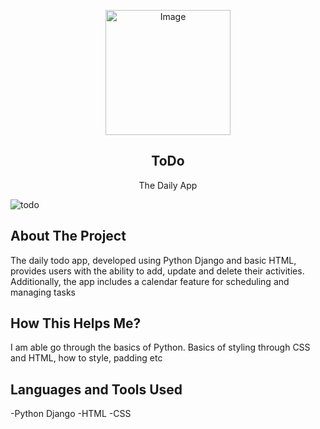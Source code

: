 

<p align="center">
  <img src="https://github.com/amal-jith/cod-engine/assets/123450863/c354bb4b-8614-42d1-8d38-1bd798334d40" alt="Image" width="200" height="200">
</p>

<p align="center">
  <h2 align="center">ToDo</h2>
  <p align="center">
   The Daily App

    
  </p>
</p>

![todo](https://github.com/amal-jith/cod-engine/assets/123450863/278580eb-4874-4e4b-beb9-60cdf871aa9d)

## About The Project
The daily todo app, developed using Python Django and basic HTML, provides users with the ability to add, update and delete their activities. Additionally, the app includes a calendar feature for scheduling and managing tasks

## How This Helps Me?
I am able go through the basics of Python. Basics of styling through CSS and HTML, how to style, padding etc

## Languages and Tools Used
-Python Django
-HTML
-CSS


